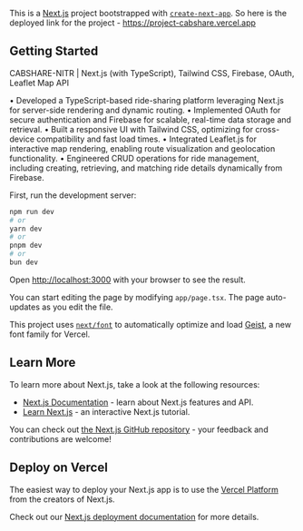This is a [Next.js](https://nextjs.org) project bootstrapped with [`create-next-app`](https://nextjs.org/docs/app/api-reference/cli/create-next-app).
So here is the deployed link for the project - https://project-cabshare.vercel.app
## Getting Started
 CABSHARE-NITR | Next.js (with TypeScript), Tailwind CSS, Firebase, OAuth, Leaflet Map API

 • Developed a TypeScript-based ride-sharing platform leveraging Next.js for server-side rendering and dynamic routing.
 • Implemented OAuth for secure authentication and Firebase for scalable, real-time data storage and retrieval.
 • Built a responsive UI with Tailwind CSS, optimizing for cross-device compatibility and fast load times.
 • Integrated Leaflet.js for interactive map rendering, enabling route visualization and geolocation functionality.
 • Engineered CRUD operations for ride management, including creating, retrieving, and matching ride details dynamically
 from Firebase.



First, run the development server:

```bash
npm run dev
# or
yarn dev
# or
pnpm dev
# or
bun dev
```

Open [http://localhost:3000](http://localhost:3000) with your browser to see the result.

You can start editing the page by modifying `app/page.tsx`. The page auto-updates as you edit the file.

This project uses [`next/font`](https://nextjs.org/docs/app/building-your-application/optimizing/fonts) to automatically optimize and load [Geist](https://vercel.com/font), a new font family for Vercel.

## Learn More

To learn more about Next.js, take a look at the following resources:

- [Next.js Documentation](https://nextjs.org/docs) - learn about Next.js features and API.
- [Learn Next.js](https://nextjs.org/learn) - an interactive Next.js tutorial.

You can check out [the Next.js GitHub repository](https://github.com/vercel/next.js) - your feedback and contributions are welcome!

## Deploy on Vercel

The easiest way to deploy your Next.js app is to use the [Vercel Platform](https://vercel.com/new?utm_medium=default-template&filter=next.js&utm_source=create-next-app&utm_campaign=create-next-app-readme) from the creators of Next.js.

Check out our [Next.js deployment documentation](https://nextjs.org/docs/app/building-your-application/deploying) for more details.
